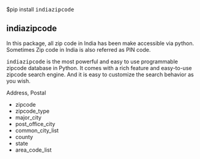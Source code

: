 $pip install <tt>indiazipcode</tt>

<h2>indiazipcode</h2>
In this package, all zip code in India has been make accessible via python. Sometimes Zip code in India is also referred as PIN code. 
<br>
<p> <tt>indiazipcode</tt> is the most powerful and easy to use programmable zipcode database in Python. It comes with a rich feature and easy-to-use zipcode search engine. And it is easy to customize the search behavior as you wish.
  
Address, Postal

<ul>
<li>zipcode</li>
<li>zipcode_type</li>
<li>major_city</li>
<li>post_office_city</li>
<li>common_city_list</li>
<li>county</li>
<li>state</li>
<li>area_code_list</li>
</ul>








